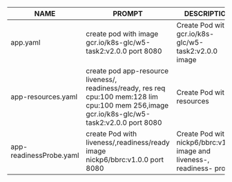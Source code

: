 |NAME|PROMPT|DESCRIPTION|EXAMPLE|
|-|-|-|-|
|app.yaml|create pod with image gcr.io/k8s-glc/w5-task2:v2.0.0 port 8080|Create Pod with gcr.io/k8s-glc/w5-task2:v2.0.0 image|https://raw.githubusercontent.com/fry88/w5_t3/main/app.yaml|
|app-resources.yaml|create pod app-resource liveness/, readiness/ready, res req cpu:100 mem:128 lim cpu:100 mem 256,image gcr.io/k8s-glc/w5-task2:v2.0.0 port 8080|Create Pod with resources|https://raw.githubusercontent.com/fry88/w5_t3/main/app-resources.yaml|
|app-readinessProbe.yaml|create Pod with liveness/,readiness/ready image nickp6/bbrc:v1.0.0 port 8080|Create Pod with nickp6/bbrc:v1.0.0 image and liveness-, readiness- probes|https://raw.githubusercontent.com/NickP007/les05/main/yaml/app-readinessProbe.yaml|
